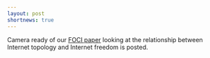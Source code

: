 ```yaml
---
layout: post
shortnews: true
---
```

Camera ready of our [FOCI paper](https://people.cs.umass.edu/~phillipa/papers/foci16-final16.pdf) looking at the relationship between Internet topology and Internet freedom is posted.
